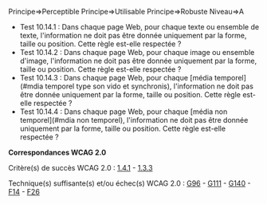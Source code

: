 Principe=>Perceptible
Principe=>Utilisable
Principe=>Robuste
Niveau=>A

*   Test 10.14.1 : Dans chaque page Web, pour chaque texte ou ensemble de texte, l'information ne doit pas être donnée uniquement par la forme, taille ou position. Cette règle est-elle respectée ?
*   Test 10.14.2 : Dans chaque page Web, pour chaque image ou ensemble d'image, l'information ne doit pas être donnée uniquement par la forme, taille ou position. Cette règle est-elle respectée ?
*   Test 10.14.3 : Dans chaque page Web, pour chaque [média temporel](#mdia temporel type son vido et synchronis), l'information ne doit pas être donnée uniquement par la forme, taille ou position. Cette règle est-elle respectée ?
*   Test 10.14.4 : Dans chaque page Web, pour chaque [média non temporel](#mdia non temporel), l'information ne doit pas être donnée uniquement par la forme, taille ou position. Cette règle est-elle respectée ?

**Correspondances WCAG 2.0**

Critère(s) de succès WCAG 2.0 : [1.4.1](http://www.w3.org/Translations/WCAG20-fr/#visual-audio-contrast-without-color) - [1.3.3](http://www.w3.org/Translations/WCAG20-fr/#content-structure-separation-understanding)

Technique(s) suffisante(s) et/ou échec(s) WCAG 2.0 : [G96](http://www.w3.org/TR/WCAG-TECHS/G96.html) - [G111](http://www.w3.org/TR/WCAG-TECHS/G111.html) - [G140](http://www.w3.org/TR/WCAG-TECHS/G140.html) - [F14](http://www.w3.org/TR/WCAG-TECHS/F14.html) - [F26](http://www.w3.org/TR/WCAG-TECHS/F26.html)
